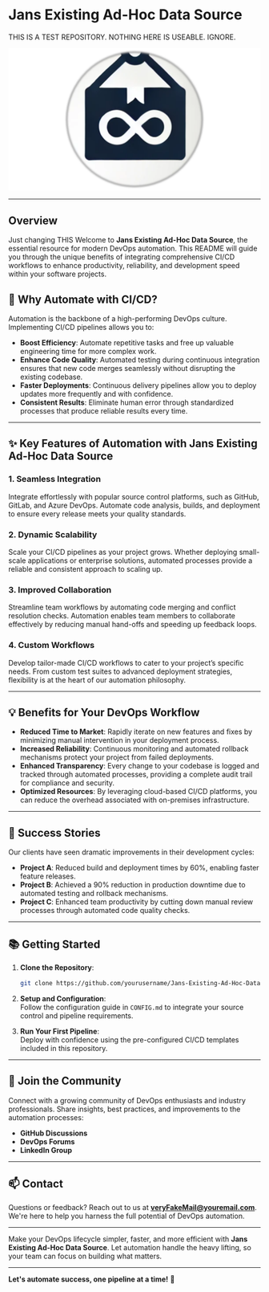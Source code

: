 # Jans Existing Ad-Hoc Data Source
THIS IS A TEST REPOSITORY. NOTHING HERE IS USEABLE. IGNORE.

![DeVops is amazing!](./Images/Snapshot_1.PNG)

---

## Overview

Just changing THIS
Welcome to **Jans Existing Ad-Hoc Data Source**, the essential resource for modern DevOps automation. This README will guide you through the unique benefits of integrating comprehensive CI/CD workflows to enhance productivity, reliability, and development speed within your software projects.

## 🚀 Why Automate with CI/CD?

Automation is the backbone of a high-performing DevOps culture. Implementing CI/CD pipelines allows you to:

- **Boost Efficiency**: Automate repetitive tasks and free up valuable engineering time for more complex work.
- **Enhance Code Quality**: Automated testing during continuous integration ensures that new code merges seamlessly without disrupting the existing codebase.
- **Faster Deployments**: Continuous delivery pipelines allow you to deploy updates more frequently and with confidence.
- **Consistent Results**: Eliminate human error through standardized processes that produce reliable results every time.

---

## ✨ Key Features of Automation with Jans Existing Ad-Hoc Data Source

### 1. **Seamless Integration**
Integrate effortlessly with popular source control platforms, such as GitHub, GitLab, and Azure DevOps. Automate code analysis, builds, and deployment to ensure every release meets your quality standards.

### 2. **Dynamic Scalability**
Scale your CI/CD pipelines as your project grows. Whether deploying small-scale applications or enterprise solutions, automated processes provide a reliable and consistent approach to scaling up.

### 3. **Improved Collaboration**
Streamline team workflows by automating code merging and conflict resolution checks. Automation enables team members to collaborate effectively by reducing manual hand-offs and speeding up feedback loops.

### 4. **Custom Workflows**
Develop tailor-made CI/CD workflows to cater to your project’s specific needs. From custom test suites to advanced deployment strategies, flexibility is at the heart of our automation philosophy.

---

## 💡 Benefits for Your DevOps Workflow

- **Reduced Time to Market**: Rapidly iterate on new features and fixes by minimizing manual intervention in your deployment process.
- **Increased Reliability**: Continuous monitoring and automated rollback mechanisms protect your project from failed deployments.
- **Enhanced Transparency**: Every change to your codebase is logged and tracked through automated processes, providing a complete audit trail for compliance and security.
- **Optimized Resources**: By leveraging cloud-based CI/CD platforms, you can reduce the overhead associated with on-premises infrastructure.

---

## 🌟 Success Stories

Our clients have seen dramatic improvements in their development cycles:

- **Project A**: Reduced build and deployment times by 60%, enabling faster feature releases.
- **Project B**: Achieved a 90% reduction in production downtime due to automated testing and rollback mechanisms.
- **Project C**: Enhanced team productivity by cutting down manual review processes through automated code quality checks.

---

## 📚 Getting Started

1. **Clone the Repository**:  
   ```bash
   git clone https://github.com/yourusername/Jans-Existing-Ad-Hoc-Data-Source.git
   ```

2. **Setup and Configuration**:  
   Follow the configuration guide in `CONFIG.md` to integrate your source control and pipeline requirements.

3. **Run Your First Pipeline**:  
   Deploy with confidence using the pre-configured CI/CD templates included in this repository.

---

## 🤝 Join the Community

Connect with a growing community of DevOps enthusiasts and industry professionals. Share insights, best practices, and improvements to the automation processes:

- **GitHub Discussions**
- **DevOps Forums**
- **LinkedIn Group**

---

## 📫 Contact

Questions or feedback? Reach out to us at **veryFakeMail@youremail.com**. We're here to help you harness the full potential of DevOps automation.

--- 

Make your DevOps lifecycle simpler, faster, and more efficient with **Jans Existing Ad-Hoc Data Source**. Let automation handle the heavy lifting, so your team can focus on building what matters.

--- 

**Let's automate success, one pipeline at a time!** 🌟